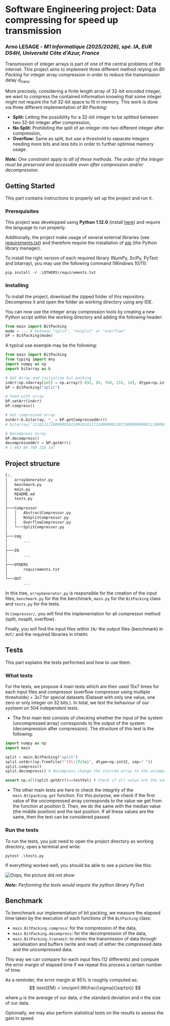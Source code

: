# Software Engineering project: Data compressing for speed up transmission


### **Arno LESAGE** - *M1 Informatique (2025/2026), spé. IA, EUR DS4H, Université Côte d'Azur, France*


Transmission of integer arrays is part of one of the central problems of the internet. This project aims to implement three different method relying on *Bit Packing* for integer array compression in order to reduce the transmission delay $d_{\text{trans}}$.

More precisely, considering a finite length array of 32-bit encoded integer, we want to compress the contained information knowing that some integer might not require the full 32-bit space to fit in memory. This work is done via three different implementation of *Bit Packing*:

- **Split:** Letting the possibility for a 32-bit integer to be splitted between two 32-bit integer after compression,
- **No Split:** Prohibiting the split of an integer into two different integer after compression,
- **Overflow:** Same as split, but use a threshold to separate integers needing more bits and less bits in order to further optimise memory usage.

***Note:** One constraint apply to all of these methods. The order of the integer must be preserved and accessible even after compression and/or decompression.*

## Getting Started
This part contains instructions to properly set up the project and run it.

### Prerequisites
This project was developped using **Python 1.12.0** (install <a href="https://www.python.org/downloads/release/python-3120/">here</a>) and require the language to run properly.

Additionally, the project make usage of several external libraries (see <a href="OTHERS//requirements.txt">requirements.txt</a>) and therefore require the installation of <a href="https://pip.pypa.io/en/stable/installation/">pip</a> (the Python library manager).

To install the right version of each required library (NumPy, SciPy, PyTest and bitarray), you may use the following command (Windows 10/11):

    pip install -r .\OTHERS\requirements.txt

### Installing

To install the project, download the zipped folder of this repository. Decompress it and open the folder as working directory using any IDE.

You can now use the integer array compression tools by creating a new Python script within the working directory and adding the following header:

```py
from main import BitPacking
mode = ... # between "split", "nosplit" or "overflow"
bP = BitPacking(mode)
```

A typical use example may be the following:
```py
from main import BitPacking
from typing import Any
import numpy as np
import bitarray as b

# Get Array and initialise bit packing
inArr:np.ndarray[int] = np.array([-892, 89, 760, 216, 14], dtype=np.int32)
bP = BitPacking("split")

# Feed with array 
bP.setArr(inArr)
bP.compress()

# Get compressed array
outArr:b.bitarray, *_ = bP.getCompressedArr()
# bitarray('1110111110000001011001010111110000001101100000000001110000000000')

# Decompress array
bP.decompress()
decompressedArr = bP.getArr()
# [-892 89 760 216 14]
```

## Project structure
```txt
C:.
│   arrayGenerator.py
│   benchmark.py
│   main.py
│   README.md
│   tests.py
│
├───Compressor
│   │   AbstractCompressor.py
│   │   NoSplitCompressor.py
│   │   OverflowCompressor.py
│   └───SplitCompressor.py
│
├───img
│       ...
│
├───IN
│       ...
│
├───OTHERS
│       requirements.txt
│
└───OUT
        ...
```

In this tree, `arrayGenerator.py` is responsible for the creation of the input files, `benchmark.py` for the the benchmark, `main.py` for the `BitPacking` class and `tests.py` for the tests.

In `Compressor/`, you will find the implementation for all compressor method (split, nosplit, overflow).

Finally, you will find the input files within `IN/` the output files (benchmark) in `OUT/` and the required libraries in `OTHERS`

## Tests
This part explains the tests performed and how to use them.

### What tests
For the tests, we propose 4 main tests which are then used 15x7 times for each input files and compressor (overflow compressor using multiple thresholds) + 3x7 for special datasets (Dataset with only one value, one zero or only integer on 32 bits.). In total, we test the behaviour of our systsem on 504 independent tests.

- The first main test consists of checking whether the input of the system (uncompressed array) corresponds to the output of the system (decompression after compression). The structure of this test is the following:
```py
import numpy as np
import main

split = main.BitPacking("split")
split.setArr(np.fromfile(f"IN\\{file}", dtype=np.int32, sep=" "))
split.compress()
split.decompress() # decompress change the storred array to the uncompressed one

assert np.all(split.getArr()==testVal) # Check if all value are the same
```
- The other main tests are here to check the integrity of the `main.Bitpacking.get` function. For this purpose, we check if the first value of the uncompressed array corresponds to the value we get from the function at position 0. Then, we do the same with the median value (the middle position) and the last position. If all these values are the same, then the test can be considered passed.

### Run the tests
To run the tests, you just need to open the project directory as working directory, open a terminal and write:
```pwsh
pytest .\tests.py
```
If everything worked well, you should be able to see a picture like this:

<img title="Tests passed succesfully" alt="Oops, the picture did not show" src="img\test_passed.png">

***Note:** Performing the tests would require the python library _PyTest_* 

## Benchmark 
To benchmark our implementation of bit packing, we measure the elapsed time taken by the execution of each functions of the `BitPacking` class: 
- `main.BitPacking.compress`: for the compression of the data,
- `main.BitPacking.decompress`: for the decompression of the data,
- `main.BitPacking.transmit`: to mimic the transmission of data through serialisation and buffers (write and read) of either the compressed data and the uncompressed data.

This way we can compare for each input files (12 differents) and compute the error margin of elapsed time if we repeat this process a certain number of time.

As a reminder, the error margin at 95% is roughly computed as:
$$
\text{EM} = \mu\pm1.96\frac{\sigma}{\sqrt{n}}
$$

where $\mu$ is the average of our data, $\sigma$ the standard deviation and $n$ the size of our data.

Optionally, we may also perform statistical tests on the results to assess the gain in speed.